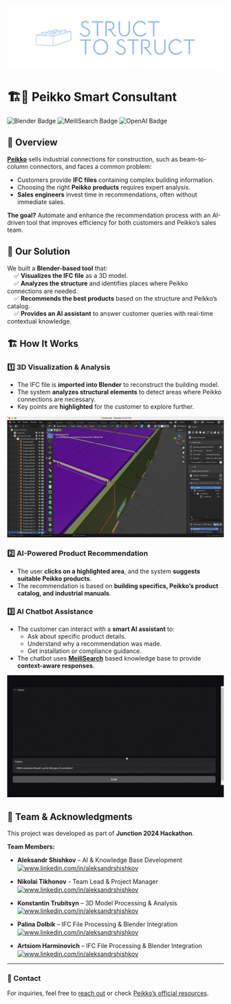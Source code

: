 ![Peikko AI Assistant](./assets/logo.png)

# 🏗️🤖 Peikko Smart Consultant 
![Blender Badge](https://img.shields.io/badge/Blender-%23F5792A?style=flat&logo=blender&logoColor=white) 
![MeiliSearch Badge](https://img.shields.io/badge/MeiliSearch-%23A2F4C6?style=flat&logo=meilisearch&logoColor=black) 
![OpenAI Badge](https://img.shields.io/badge/OpenAI-%2300A9E0?style=flat&logo=openai&logoColor=white)

## 🚀 Overview
[**Peikko**](https://www.peikko.com) sells industrial connections for construction, such as beam-to-column connectors, and faces a common problem: 
- Customers provide **IFC files** containing complex building information.
- Choosing the right **Peikko products** requires expert analysis.
- **Sales engineers** invest time in recommendations, often without immediate sales.

**The goal?** Automate and enhance the recommendation process with an AI-driven tool that improves efficiency for both customers and Peikko’s sales team.

## 🔧 Our Solution
We built a **Blender-based tool** that:\
&nbsp;&nbsp;&nbsp;&nbsp;✅ **Visualizes the IFC file** as a 3D model.\
&nbsp;&nbsp;&nbsp;&nbsp;✅ **Analyzes the structure** and identifies places where Peikko connections are needed.\
&nbsp;&nbsp;&nbsp;&nbsp;✅ **Recommends the best products** based on the structure and Peikko’s catalog.\
&nbsp;&nbsp;&nbsp;&nbsp;✅ **Provides an AI assistant** to answer customer queries with real-time contextual knowledge.

## 🏗️ How It Works
### 1️⃣ **3D Visualization & Analysis**
- The IFC file is **imported into Blender** to reconstruct the building model.
- The system **analyzes structural elements** to detect areas where Peikko connections are necessary.
- Key points are **highlighted** for the customer to explore further.

![IFC](./assets/highlights.jpg)

### 2️⃣ **AI-Powered Product Recommendation**
- The user **clicks on a highlighted area**, and the system **suggests suitable Peikko products**.
- The recommendation is based on **building specifics, Peikko’s product catalog, and industrial manuals**.


### 3️⃣ **AI Chatbot Assistance**
- The customer can interact with a **smart AI assistant** to:
  - Ask about specific product details.
  - Understand why a recommendation was made.
  - Get installation or compliance guidance.
- The chatbot uses [**MeiliSearch**](https://www.meilisearch.com/) based knowledge base to provide **context-aware responses**.
  
![Assistant](./assets/assistant.gif)

## 🤝 Team & Acknowledgments
This project was developed as part of **Junction 2024 Hackathon**.

**Team Members:**
- **Aleksandr Shishkov** – AI & Knowledge Base Development  <a href="https://www.linkedin.com/in/aleksandrshishkov" target="blank"><img align="center" src="https://raw.githubusercontent.com/rahuldkjain/github-profile-readme-generator/master/src/images/icons/Social/linked-in-alt.svg" alt="www.linkedin.com/in/aleksandrshishkov" height="20" width="30" /></a>

- **Nikolai Tikhonov** - Team Lead & Project Manager <a href="https://www.linkedin.com/in/ntikhonov/" target="blank"><img align="center" src="https://raw.githubusercontent.com/rahuldkjain/github-profile-readme-generator/master/src/images/icons/Social/linked-in-alt.svg" alt="www.linkedin.com/in/aleksandrshishkov" height="20" width="30" /></a>

- **Konstantin Trubitsyn** – 3D Model Processing & Analysis  <a href="https://www.linkedin.com/in/konstantin-trubitsyn/" target="blank"><img align="center" src="https://raw.githubusercontent.com/rahuldkjain/github-profile-readme-generator/master/src/images/icons/Social/linked-in-alt.svg" alt="www.linkedin.com/in/aleksandrshishkov" height="20" width="30" /></a>

- **Palina Dolbik** – IFC File Processing & Blender Integration  <a href="https://www.linkedin.com/in/palina-dolbik-471243320/" target="blank"><img align="center" src="https://raw.githubusercontent.com/rahuldkjain/github-profile-readme-generator/master/src/images/icons/Social/linked-in-alt.svg" alt="www.linkedin.com/in/aleksandrshishkov" height="20" width="30" /></a>

- **Artsiom Harminovich** – IFC File Processing & Blender Integration  <a href="https://www.linkedin.com/in/artsiom-harminovich-6a4869328/" target="blank"><img align="center" src="https://raw.githubusercontent.com/rahuldkjain/github-profile-readme-generator/master/src/images/icons/Social/linked-in-alt.svg" alt="www.linkedin.com/in/aleksandrshishkov" height="20" width="30" /></a>

---
### 📩 Contact
For inquiries, feel free to [reach out](https://www.linkedin.com/in/aleksandrshishkov) or check [Peikko’s official resources](https://www.peikko.com).
